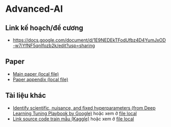 # Advanced-AI
## Link kế hoạch/đề cương
- https://docs.google.com/document/d/1E9NEDEkTFodUfbz4D4YumJxOD-w7iYfNF5qnIfozb2k/edit?usp=sharing
## Paper
- [Main paper (local file)](./docs/paper/6167_selective_frequency_network_fo.pdf)
- [Paper appendix (local file)](./docs/paper/6167appendix.pdf)
## Tài liệu khác
- [Identify scientific, nuisance, and fixed hyperparameters (from Deep Learning Tuning Playbook by Google)](https://developers.google.com/machine-learning/guides/deep-learning-tuning-playbook/scientific#identify_scientific_nuisance_and_fixed_hyperparameters) hoặc xem ở [file local](./docs/tuning_playbook/README.md)
- [Link source code train mẫu (Kaggle)](https://www.kaggle.com/code/progdubvinci/sfnet) hoặc xem ở [file local](./docs/sfnet_deblurring_training.ipynb)